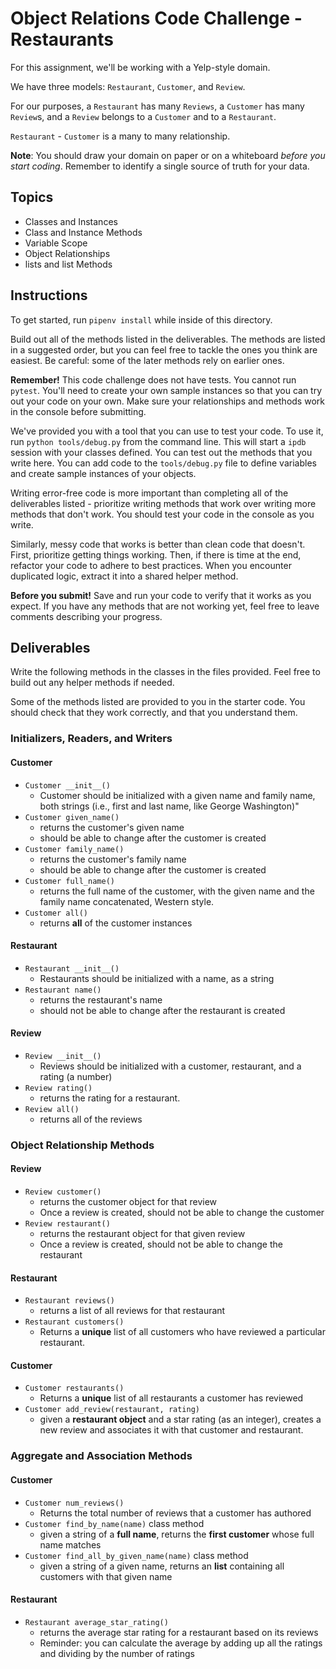 
# Object Relations Code Challenge - Restaurants

For this assignment, we'll be working with a Yelp-style domain.

We have three models:  `Restaurant`,  `Customer`, and  `Review`.

For our purposes, a  `Restaurant`  has many  `Reviews`, a  `Customer`  has many  `Review`s, and a  `Review`  belongs to a  `Customer`  and to a  `Restaurant`.

`Restaurant`  -  `Customer`  is a many to many relationship.

**Note**: You should draw your domain on paper or on a whiteboard  _before you start coding_. Remember to identify a single source of truth for your data.

## Topics

-   Classes and Instances
-   Class and Instance Methods
-   Variable Scope
-   Object Relationships
-   lists and list Methods

## Instructions

To get started, run  `pipenv install`  while inside of this directory.

Build out all of the methods listed in the deliverables. The methods are listed in a suggested order, but you can feel free to tackle the ones you think are easiest. Be careful: some of the later methods rely on earlier ones.

**Remember!**  This code challenge does not have tests. You cannot run  `pytest`. You'll need to create your own sample instances so that you can try out your code on your own. Make sure your relationships and methods work in the console before submitting.

We've provided you with a tool that you can use to test your code. To use it, run  `python tools/debug.py`  from the command line. This will start a  `ipdb`  session with your classes defined. You can test out the methods that you write here. You can add code to the  `tools/debug.py`  file to define variables and create sample instances of your objects.

Writing error-free code is more important than completing all of the deliverables listed - prioritize writing methods that work over writing more methods that don't work. You should test your code in the console as you write.

Similarly, messy code that works is better than clean code that doesn't. First, prioritize getting things working. Then, if there is time at the end, refactor your code to adhere to best practices. When you encounter duplicated logic, extract it into a shared helper method.

**Before you submit!**  Save and run your code to verify that it works as you expect. If you have any methods that are not working yet, feel free to leave comments describing your progress.

## Deliverables

Write the following methods in the classes in the files provided. Feel free to build out any helper methods if needed.

Some of the methods listed are provided to you in the starter code. You should check that they work correctly, and that you understand them.

### Initializers, Readers, and Writers

#### Customer

-   `Customer __init__()`
    -   Customer should be initialized with a given name and family name, both strings (i.e., first and last name, like George Washington)"
-   `Customer given_name()`
    -   returns the customer's given name
    -   should be able to change after the customer is created
-   `Customer family_name()`
    -   returns the customer's family name
    -   should be able to change after the customer is created
-   `Customer full_name()`
    -   returns the full name of the customer, with the given name and the family name concatenated, Western style.
-   `Customer all()`
    -   returns  **all**  of the customer instances

#### Restaurant

-   `Restaurant __init__()`
    -   Restaurants should be initialized with a name, as a string
-   `Restaurant name()`
    -   returns the restaurant's name
    -   should not be able to change after the restaurant is created

#### Review

-   `Review __init__()`
    -   Reviews should be initialized with a customer, restaurant, and a rating (a number)
-   `Review rating()`
    -   returns the rating for a restaurant.
-   `Review all()`
    -   returns all of the reviews

### Object Relationship Methods

#### Review

-   `Review customer()`
    -   returns the customer object for that review
    -   Once a review is created, should not be able to change the customer
-   `Review restaurant()`
    -   returns the restaurant object for that given review
    -   Once a review is created, should not be able to change the restaurant

#### Restaurant

-   `Restaurant reviews()`
    -   returns a list of all reviews for that restaurant
-   `Restaurant customers()`
    -   Returns a  **unique**  list of all customers who have reviewed a particular restaurant.

#### Customer

-   `Customer restaurants()`
    -   Returns a  **unique**  list of all restaurants a customer has reviewed
-   `Customer add_review(restaurant, rating)`
    -   given a  **restaurant object**  and a star rating (as an integer), creates a new review and associates it with that customer and restaurant.

### Aggregate and Association Methods

#### Customer

-   `Customer num_reviews()`
    -   Returns the total number of reviews that a customer has authored
-   `Customer find_by_name(name)`  class method
    -   given a string of a  **full name**, returns the  **first customer**  whose full name matches
-   `Customer find_all_by_given_name(name)`  class method
    -   given a string of a given name, returns an  **list**  containing all customers with that given name

#### Restaurant

-   `Restaurant average_star_rating()`
    -   returns the average star rating for a restaurant based on its reviews
    -   Reminder: you can calculate the average by adding up all the ratings and dividing by the number of ratings